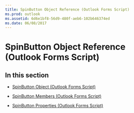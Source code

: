 ```yaml
---
title: SpinButton Object Reference (Outlook Forms Script)
ms.prod: outlook
ms.assetid: 6d6e1bf8-56d9-480f-aeb6-102b646374ed
ms.date: 06/08/2017
---
```



# SpinButton Object Reference (Outlook Forms Script)

## In this section


-  [SpinButton Object (Outlook Forms Script)](Outlook.spinbutton.md)
    
-  [SpinButton Members (Outlook Forms Script)](spinbutton-members-outlook-forms-script.md)
    
-  [SpinButton Properties (Outlook Forms Script)](spinbutton-properties-outlook-forms-script.md)
    

